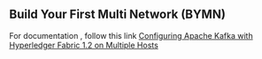## Build Your First Multi Network (BYMN)

For documentation , follow this link [Configuring Apache Kafka with Hyperledger Fabric 1.2 on Multiple Hosts](https://medium.com/@malliksarvepalli/configuring-apache-kafka-with-hyperledger-fabric-1-2-on-multiple-hosts-e16c6079d112)
